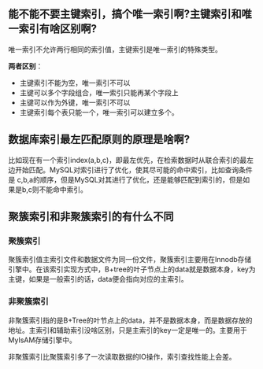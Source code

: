 ## 能不能不要主键索引，搞个唯一索引啊?主键索引和唯一索引有啥区别啊?

唯一索引不允许两行相同的索引值，主键索引是唯一索引的特殊类型。

**两者区别**：

- 主键索引不能为空，唯一索引不可以
- 主键可以多个字段组合，唯一索引只能再某个字段上
- 主键可以作为外键，唯一索引不可以
- 主键索引每个表只能一个，唯一索引可以建立多个。

## 数据库索引最左匹配原则的原理是啥啊?

比如现在有一个索引index(a,b,c)，即最左优先，在检索数据时从联合索引的最左边开始匹配。MySQL对索引进行了优化，使其尽可能的命中索引，比如查询条件是 c,b,a的顺序，但是MySQL对其进行了优化，还是能够匹配到索引的，但是如果是b,c则不能命中索引。

## 聚簇索引和非聚簇索引的有什么不同

### 聚簇索引

聚簇索引值主索引文件和数据文件为同一份文件，聚簇索引主要用在Innodb存储引擎中。在该索引实现方式中，B+tree的叶子节点上的data就是数据本身，key为主键，如果是一般索引的话，data便会指向对应的主索引。

### 非聚簇索引

非聚簇索引指的是B+Tree的叶节点上的data，并不是数据本身，而是数据存放的地址。主索引和辅助索引没啥区别，只是主索引的key一定是唯一的。主要用于MyIsAM存储引擎中。

非聚簇索引比聚簇索引多了一次读取数据的IO操作，索引查找性能上会差。